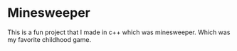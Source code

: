 # Minesweeper
This is a fun project that I made in c++ which was minesweeper. Which was my favorite childhood game.
